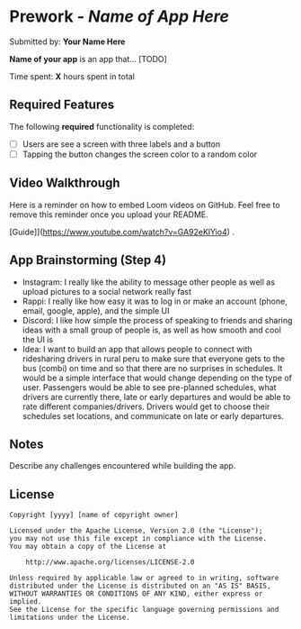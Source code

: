 # Prework - *Name of App Here*

Submitted by: **Your Name Here**

**Name of your app** is an app that... [TODO] 

Time spent: **X** hours spent in total

## Required Features

The following **required** functionality is completed:

- [ ] Users are see a screen with three labels and a button
- [ ] Tapping the button changes the screen color to a random color
 
## Video Walkthrough

Here is a reminder on how to embed Loom videos on GitHub. Feel free to remove this reminder once you upload your README. 

[Guide]](https://www.youtube.com/watch?v=GA92eKlYio4) .

## App Brainstorming (Step 4)

- Instagram: I really like the ability to message other people as well as upload pictures to a social network really fast
- Rappi: I really like how easy it was to log in or make an account (phone, email, google, apple), and the simple UI
- Discord: I like how simple the process of speaking to friends and sharing ideas with a small group of people is, as well as how smooth and cool the UI is
- Idea: I want to build an app that allows people to connect with ridesharing drivers in rural peru to make sure that everyone gets to the bus (combi) on time and so that there are no surprises in schedules. It would be a simple interface that would change depending on the type of user. Passengers would be able to see pre-planned schedules, what drivers are currently there, late or early departures and would be able to rate different companies/drivers. Drivers would get to choose their schedules set locations, and communicate on late or early departures.

## Notes

Describe any challenges encountered while building the app.

## License

    Copyright [yyyy] [name of copyright owner]

    Licensed under the Apache License, Version 2.0 (the "License");
    you may not use this file except in compliance with the License.
    You may obtain a copy of the License at

        http://www.apache.org/licenses/LICENSE-2.0

    Unless required by applicable law or agreed to in writing, software
    distributed under the License is distributed on an "AS IS" BASIS,
    WITHOUT WARRANTIES OR CONDITIONS OF ANY KIND, either express or implied.
    See the License for the specific language governing permissions and
    limitations under the License.
